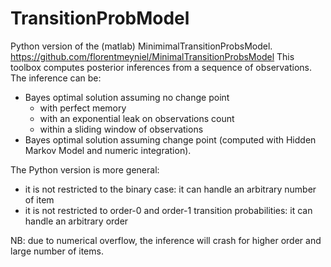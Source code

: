 # TransitionProbModel

Python version of the (matlab) MinimimalTransitionProbsModel.
https://github.com/florentmeyniel/MinimalTransitionProbsModel
This toolbox computes posterior inferences from a sequence of observations.
The inference can be:
- Bayes optimal solution assuming no change point
    - with perfect memory
    - with an exponential leak on observations count
    - within a sliding window of observations
- Bayes optimal solution assuming change point (computed with Hidden Markov Model and numeric integration).

The Python version is more general:
- it is not restricted to the binary case: it can handle an arbitrary number of item
- it is not restricted to order-0 and order-1 transition probabilities: it can handle an arbitrary order

NB: due to numerical overflow, the inference will crash for higher order and large number of items.
